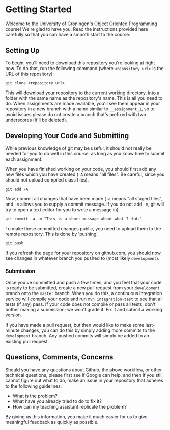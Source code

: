 # Getting Started
Welcome to the University of Groningen's Object Oriented Programming course! We're glad to have you. Read the instructions provided here carefully so that you can have a smooth start to the course.

## Setting Up
To begin, you'll need to download this repository you're looking at right now. To do that, run the following command (where `<repository_url>` is the URL of this repository):

```
git clone <repository_url>
```

This will download your repository to the current working directory, into a folder with the same name as the repository's name. This is all you need to do. When assignments are made available, you'll see them appear in your repository in a new branch with a name similar to `__assignment_1`, so to avoid issues please do not create a branch that's prefixed with two underscores (it'll be deleted).

## Developing Your Code and Submitting
While previous knowledge of git may be useful, it should not really be needed for you to do well in this course, as long as you know how to submit each assignment.

When you have finished working on your code, you should first add any new files which you have created (`-A` means "all files". Be careful, since you should not upload compiled class files).

```
git add -A
```

Now, commit all changes that have been made (`-a` means "all staged files", and `-m` allows you to supply a commit message. If you do not add `-m`, git will try to open a text editor for you to write a message in).

```
git commit -a -m "This is a short message about what I did."
```

To make these committed changes public, you need to upload them to the remote repository. This is done by 'pushing'.

```
git push
```

If you refresh the page for your repository on github.com, you should now see changes in whatever branch you pushed to (most likely `development`).

### Submission
Once you've committed and push a few times, and you feel that your code is ready to be submitted, create a new pull request from your `development` branch onto the `master` branch. When you do this, a continuous integration service will compile your code and run `mvn integration-test` to see that all tests (if any) pass. If your code does not compile or pass all tests, don't bother making a submission; we won't grade it. Fix it and submit a working version.

If you have made a pull request, but then would like to make some last-minute changes, you can do this by simply adding more commits to the `development` branch. Any pushed commits will simply be added to an existing pull request.

## Questions, Comments, Concerns
Should you have any questions about Github, the above workflow, or other technical questions, please first see if Google can help, and then if you still cannot figure out what to do, make an issue in your repository that adheres to the following guidelines:

* What is the problem?
* What have you already tried to do to fix it?
* How can my teaching assistant replicate the problem?

By giving us this information, you make it much easier for us to give meaningful feedback as quickly as possible.
